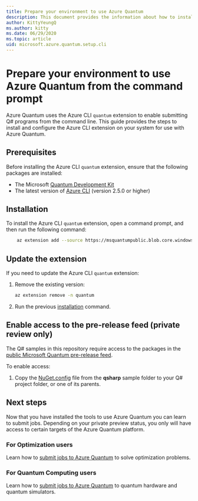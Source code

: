 ```yaml
---
title: Prepare your environment to use Azure Quantum
description: This document provides the information about how to install the necessary tools on your computer to submit Q# programs to Azure Quantum from the command line.
author: KittyYeungQ
ms.author: kitty
ms.date: 06/29/2020
ms.topic: article
uid: microsoft.azure.quantum.setup.cli
---
```


# Prepare your environment to use Azure Quantum from the command prompt

Azure Quantum uses the Azure CLI `quantum` extension to enable submitting Q# programs from the command line. This guide provides the steps to install and configure the Azure CLI extension on your system for use with Azure Quantum.

## Prerequisites

Before installing the Azure CLI `quantum` extension, ensure that the following packages are installed:

- The Microsoft [Quantum Development
  Kit](https://docs.microsoft.com/quantum/install-guide/standalone)
- The latest version of [Azure
  CLI](https://docs.microsoft.com/cli/azure/install-azure-cli?view=azure-cli-latest)
  (version 2.5.0 or higher)

## Installation

To install the Azure CLI `quantum` extension, open a command prompt, and then run the following command:

```bash
    az extension add --source https://msquantumpublic.blob.core.windows.net/az-quantum-cli/quantum-latest-py3-none-any.whl
```

## Update the extension

If you need to update the Azure CLI `quantum` extension:

1. Remove the existing version:

    ```bash
    az extension remove -n quantum
    ```

1. Run the previous [installation](#installation) command.

## Enable access to the pre-release feed (private review only)

The Q# samples in this repository require access to the packages
in the [public Microsoft Quantum pre-release feed](https://dev.azure.com/ms-quantum-public/Microsoft%20Quantum%20(public)/_packaging?_a=feed&feed=alpha).

To enable access:
1. Copy the [NuGet.config](~/samples/qsharp/NuGet.Config) file from the **qsharp** sample folder to your Q# project folder, or one of its parents. 

## Next steps

Now that you have installed the tools to use Azure Quantum you can learn to submit jobs. Depending on your private preview status, you only will have access to certain targets of the Azure Quantum platform.

### For Optimization users

Learn how to [submit jobs to Azure Quantum](Use-the-Python-SDK-for-Quantum-Inspired-Optimization) to solve optimization problems.

### For Quantum Computing users

Learn how to [submit jobs to Azure Quantum](Submit-jobs-to-Azure-Quantum-with-the-Comand-Line-Interface) to quantum hardware and quantum simulators.
